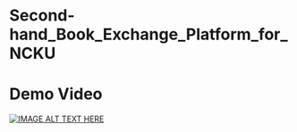 # Second-hand_Book_Exchange_Platform_for_NCKU



# Demo Video

[![IMAGE ALT TEXT HERE](https://img.youtube.com/vi/DwVW1ssXTtQ/0.jpg)](https://www.youtube.com/watch?v=DwVW1ssXTtQ)
